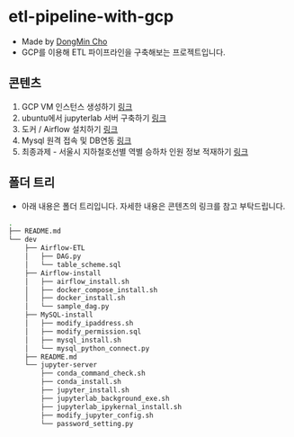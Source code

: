 # etl-pipeline-with-gcp

- Made by [DongMin Cho](https://www.linkedin.com/in/giblesdeepmind/)
- GCP를 이용해 ETL 파이프라인을 구축해보는 프로젝트입니다.

## 콘텐츠

1. GCP VM 인스턴스 생성하기 [링크](https://gibles-deepmind.tistory.com/116?category=954919)
2. ubuntu에서 jupyterlab 서버 구축하기 [링크](https://gibles-deepmind.tistory.com/131?category=954919)
3. 도커 / Airflow 설치하기 [링크](https://gibles-deepmind.tistory.com/129?category=954919)
4. Mysql 원격 접속 및 DB연동 [링크](https://gibles-deepmind.tistory.com/132?category=954919)
5. 최종과제 - 서울시 지하철호선별 역별 승하차 인원 정보 적재하기 [링크](https://gibles-deepmind.tistory.com/133?category=954919)

## 폴더 트리

- 아래 내용은 폴더 트리입니다. 자세한 내용은 콘텐츠의 링크를 참고 부탁드립니다.

```bash
.
├── README.md
└── dev
    ├── Airflow-ETL
    │   ├── DAG.py
    │   └── table_scheme.sql
    ├── Airflow-install
    │   ├── airflow_install.sh
    │   ├── docker_compose_install.sh
    │   ├── docker_install.sh
    │   └── sample_dag.py
    ├── MySQL-install
    │   ├── modify_ipaddress.sh
    │   ├── modify_permission.sql
    │   ├── mysql_install.sh
    │   └── mysql_python_connect.py
    ├── README.md
    └── jupyter-server
        ├── conda_command_check.sh
        ├── conda_install.sh
        ├── jupyter_install.sh
        ├── jupyterlab_background_exe.sh
        ├── jupyterlab_ipykernal_install.sh
        ├── modify_jupyter_config.sh
        └── password_setting.py
```

